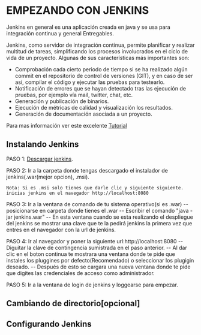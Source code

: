 # EMPEZANDO CON JENKINS

Jenkins en general es una aplicación creada en java y se usa para integración continua  y general Entregables. 



Jenkins, como servidor de integración continua, permite planificar y realizar multitud de tareas, simplificando los procesos involucrados en el ciclo de vida de un proyecto. Algunas de sus características más importantes son:

* Comprobación cada cierto periodo de tiempo si se ha realizado algún commit en el repositorio de control de versiones (GIT), y en caso de ser así, compilar el código y ejecutar las pruebas para testearlo.
* Notificación de errores que se hayan detectado tras las ejecución de pruebas, por ejemplo vía mail, twitter, chat, etc.
* Generación y publicación de binarios.
* Ejecución de métricas de calidad y visualización los resultados.
* Generación de documentación asociada a un proyecto.

Para mas información ver este excelente [Tutorial](http://www.robertocrespo.net/kaizen/aprende-a-montar-un-entorno-de-integracion-continua-iv-jenkins/)


## Instalando Jenkins

PASO 1: [Descargar jenkins](https://jenkins.io/download/).

PASO 2: Ir a la carpeta donde tengas descargado el instalador de jenkins(.war(mejor opcion), .msi).

    Nota: Si es .msi solo tienes que darle clic y siguiente siguiente. inicias jenkins en el navegador http://localhost:8080

PASO 3: Ir a la ventana de comando de tu sistema operativo(si es .war)
       -- posicionarse en carpeta donde tienes el .war
	   -- Escribir el comando "java -jar jenkins.war"
	   -- En esta ventana cuando se esta realizando el despliegue del jenkins se mostrar una clave que te la pedirá jenkins la primera vez que entres en el navegador con la url de jenkins.
	   
PASO 4: Ir al navegador y poner la siguiente url:http://localhost:8080
       -- Diguitar la clave de contingencia sumistrada en el paso anterior.
	   -- Al dar clic en el boton continua te mostrara una ventana donde te pide que instales los pluggines por defecto(Recomendado) o seleccionar los plugigin deseado. 
       -- Después de esto se cargara una nueva ventana donde te pide que digites las credenciales de acceso como administrador.

PASO 5: Ir a la ventana de login de jenkins y loggearse para empezar.



## Cambiando de directorio[opcional]

## Configurando Jenkins 



